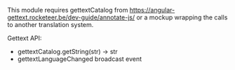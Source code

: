 This module requires gettextCatalog from https://angular-gettext.rocketeer.be/dev-guide/annotate-js/ or
a mockup wrapping the calls to another translation system.

Gettext API:
- gettextCatalog.getString(str) -> str
- gettextLanguageChanged broadcast event
